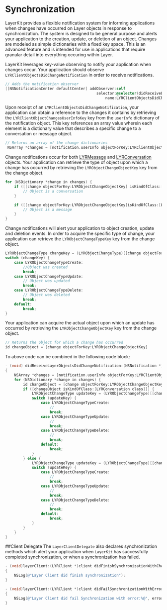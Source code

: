 # Synchronization

LayerKit provides a flexible notification system for informing applications when changes have occurred on Layer objects in response to synchronization. The system is designed to be general purpose and alerts your application to the creation, update, or deletion of an object. Changes are modeled as simple dictionaries with a fixed key space. This is an advanced feature and is intended for use in applications that require granular detail into everything occuring within Layer.

LayerKit leverages key-value observing to notify your application when changes occur. Your application should observe `LYRClientObjectsDidChangeNotification` in order to receive notifications.

```objectivec
// Adds the notification observer
[[NSNotificationCenter defaultCenter] addObserver:self
									     selector:@selector(didReceiveLayerObjectsDidChangeNotification:)
                                             name:LYRClientObjectsDidChangeNotification object:layerClient];
```

Upon receipt of an `LYRClientObjectsDidChangeNotification`, your application can obtain a reference to the changes it contains by retrieving the `LYRClientObjectChangesUserInfoKey` key from the `userInfo` dictionary of the notification object. This key references an array value wherein each element is a dictionary value that describes a specific change to a conversation or message object.

```objectivec
// Returns an array of the change dictionaries
 NSArray *changes = [notification.userInfo objectForKey:LYRClientObjectChangesUserInfoKey];
```

Change notifications occur for both [LYRMessage](api/ios#lyrmessage) and [LYRConversation](api/ios#lyrconversation) objects. Your application can retrieve the type of object upon which a change has occurred by retrieving the `LYRObjectChangeObjectKey` key from the change object.

```objectivec
for (NSDictionary *change in changes) {
	if ([[change objectForKey:LYRObjectChangeObjectKey] isKindOfClass:[LYRConversation class]]) {
		// Object is a conversation
	}

	if ([[change objectForKey:LYRObjectChangeObjectKey]isKindOfClass:[LYRMessage class]]) {
	    // Object is a message
	}
}

```

Change notifications will alert your application to object creation, update and deletion events. In order to acquire the specific type of change, your application can retrieve the `LYRObjectChangeTypeKey` key from the change object.

```objectivec
LYRObjectChangeType changeKey = (LYRObjectChangeType)[[change objectForKey:LYRObjectChangeTypeKey] integerValue];
switch (changeKey) {
    case LYRObjectChangeTypeCreate:
        //Object was created
        break;
    case LYRObjectChangeTypeUpdate:
        // Object was updated
        break;
    case LYRObjectChangeTypeDelete:
        // Object was deleted
        break;
    default:
        break;
}

```

Your application can acquire the actual object upon which an update has occurred by retrieving  the `LYRObjectChangeObjectKey` key from the change object.

```objectivec
// Returns the object for which a change has occurred
id changeObject = [change objectForKey:LYRObjectChangeObjectKey]
```

To above code can be combined in the following code block:

```objectivec
- (void) didReceiveLayerObjectsDidChangeNotification:(NSNotification *)notification;
{
    NSArray *changes = [notification.userInfo objectForKey:LYRClientObjectChangesUserInfoKey];
    for (NSDictionary *change in changes) {
        id changeObject = [change objectForKey:LYRObjectChangeObjectKey];
        if ([changeObject isKindOfClass:[LYRConversation class]]) {
            LYRObjectChangeType updateKey = (LYRObjectChangeType)[[change objectForKey:LYRObjectChangeTypeKey] integerValue];
            switch (updateKey) {
                case LYRObjectChangeTypeCreate:
                    //
                    break;
                case LYRObjectChangeTypeUpdate:
                    //
                    break;
                case LYRObjectChangeTypeDelete:
                    //
                    break;
                default:
                    break;
            }
        } else {
            LYRObjectChangeType updateKey = (LYRObjectChangeType)[[change objectForKey:LYRObjectChangeTypeKey] integerValue];
            switch (updateKey) {
                case LYRObjectChangeTypeCreate:
                    //
                    break;
                case LYRObjectChangeTypeUpdate:
                    //
                    break;
                case LYRObjectChangeTypeDelete:
                    //
                    break;
                default:
                    break;
            }
        }
    }
}
```

##Client Delegate
The `LayerClientDelegate` also declares synchronization methods which alert your application when `LayerKit` has successfully completed synchronization, or when a synchronization has failed. 

```objectivec
- (void)layerClient:(LYRClient *)client didFinishSynchronizationWithChanges:(NSArray *)changes;
{
    NSLog(@"Layer Client did finish synchronization");
}

- (void)layerClient:(LYRClient *)client didFailSynchronizationWithError:(NSError *)error
{
	NSLog(@"Layer Client did fail Synchronization with error:%@", error);
}
```
